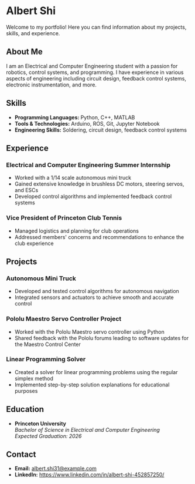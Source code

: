 # Albert Shi

Welcome to my portfolio! Here you can find information about my projects, skills, and experience.

## About Me

I am an Electrical and Computer Engineering student with a passion for robotics, control systems, and programming. I have experience in various aspects of engineering including circuit design, feedback control systems, electronic instrumentation, and more.

## Skills

- **Programming Languages:** Python, C++, MATLAB
- **Tools & Technologies:** Arduino, ROS, Git, Jupyter Notebook
- **Engineering Skills:** Soldering, circuit design, feedback control systems

## Experience

### Electrical and Computer Engineering Summer Internship

- Worked with a 1/14 scale autonomous mini truck
- Gained extensive knowledge in brushless DC motors, steering servos, and ESCs
- Developed control algorithms and implemented feedback control systems

### Vice President of Princeton Club Tennis

- Managed logistics and planning for club operations
- Addressed members' concerns and recommendations to enhance the club experience

## Projects

### Autonomous Mini Truck

- Developed and tested control algorithms for autonomous navigation
- Integrated sensors and actuators to achieve smooth and accurate control

### Pololu Maestro Servo Controller Project

- Worked with the Pololu Maestro servo controller using Python
- Shared feedback with the Pololu forums leading to software updates for the Maestro Control Center

### Linear Programming Solver

- Created a solver for linear programming problems using the regular simplex method
- Implemented step-by-step solution explanations for educational purposes

## Education

- **Princeton University**  
  *Bachelor of Science in Electrical and Computer Engineering*  
  *Expected Graduation: 2026*

## Contact

- **Email:** albert.shi31@example.com
- **LinkedIn:** https://www.linkedin.com/in/albert-shi-452857250/

